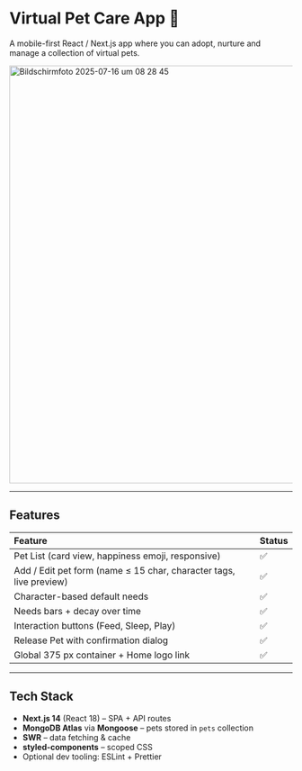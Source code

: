 # Virtual Pet Care App 🐾

A mobile-first React / Next.js app where you can adopt, nurture and manage a collection of virtual pets.

<a href="https://virtual-pet-care.vercel.app/" target="_blank"><img width="1378" height="742" alt="Bildschirmfoto 2025-07-16 um 08 28 45" src="https://github.com/user-attachments/assets/d6b603b4-4b7f-4862-8a18-098ffe779512" /></a>

---

## Features

| Feature | Status |
| :--- | :--- |
| Pet List (card view, happiness emoji, responsive) | ✅ |
| Add / Edit pet form (name ≤ 15 char, character tags, live preview) | ✅ |
| Character-based default needs | ✅ |
| Needs bars + decay over time | ✅ |
| Interaction buttons (Feed, Sleep, Play) | ✅ |
| Release Pet with confirmation dialog | ✅ |
| Global 375 px container + Home logo link | ✅ |

---

## Tech Stack

* **Next.js 14** (React 18) – SPA + API routes  
* **MongoDB Atlas** via **Mongoose** – pets stored in `pets` collection  
* **SWR** – data fetching & cache  
* **styled-components** – scoped CSS  
* Optional dev tooling: ESLint + Prettier
